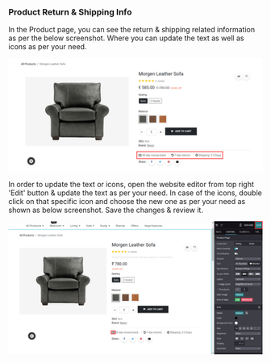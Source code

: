 
### Product Return & Shipping Info



In the Product page, you can see the return & shipping related information as per the below screenshot. Where you can update the text as well as icons as per your need.


![](./images/42-1.jpg)


In order to update the text or icons, open the website editor from top right 'Edit' button & update the text as per your need. In case of the icons, double click on that specific icon and choose the new one as per your need as shown as below screenshot. Save the changes & review it.


![](./images/42-2.jpg)



